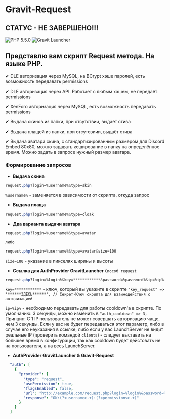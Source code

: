 # Gravit-Request

## СТАТУС - НЕ ЗАВЕРШЕНО!!!

![PHP 5.5.0](https://img.shields.io/badge/PHP-5.5.0-blue)
![Gravit Launcher](https://img.shields.io/badge/Gravit%20Launcher-5.1.10-brightgreen)

## Представлю вам скрипт Request метода. На языке PHP.

✔ DLE авторизация через MySQL, на BCrypt хэше паролей, есть возможность передавать permissions

✔ DLE авторизация через API. Работает с любым хэшем, не передаёт permissions

✔ XenForo авторизация через MySQL, есть возможность передавать permissions

✔ Выдача скинов из папки, при отсутствии, выдаёт стива

✔ Выдача плащей из папки, при отсутсвиии, выдаёт стива

✔ Выдача аватара скина, с стандартизированным размером для Discord Embed 80x80, можно задавать кеширование в папку на определённое время. Можно задать в запросе нужный размер аватара.

### Формирование запросов

- **Выдача скина**
```css
request.php?login=%username%&type=skin
```
`%username%` - заменяется в зависимости от скрипта, откуда запрос

- **Выдача плаща**
```css
request.php?login=%username%&type=cloak
```

- **Два варианта выдачи аватара**
```css
request.php?login=%username%&type=avatar
```
`либо`
```css
request.php?login=%username%&type=avatar&size=100
```
`size=100` - указание в пикселях ширины и высоты

- **Ссылка для AuthProvider GravitLauncher** `Способ request`
```css
request.php?login=%login%&key=************&password=%password%&ip=%ip%
```
`key=************` - ключ, который вы укажите в скрипте `"key_request" => '******ЗДЕСЬ******', // Секрет-Ключ скрипта для взаимодействия с авторизацией`

`ip=%ip%` - необходимо передавать для работы cooldown'a в скрипте. По умолчанию: 3 секунды, можно изменить в `"auth_cooldown" => 3,`
Принцип: С 1 IP пользователь не может совершать авторизацию чаще, чем 3 секунды. Если у вас не будет передаваться этот параметр, либо в случае его неуказания в ссылке, либо если у вас LaunchServer не видит реальные IP (проверить командой `clients`) - следует выставить на большее время в конфигурации, так как cooldown будет дейстовать не на пользователя, а на весь LaunchServer.

- **AuthProvider GravitLauncher & Gravit-Request**
```yml
  "auth": [
    {
      "provider": {
        "type": "request",
        "usePermission": true,
        "flagsEnabled": false,
        "url": "http://example.com/request.php?login=%login%&password=%password%&ip=%ip%",
        "response": "OK:(?<username>.+):(?<permissions>.+)"
      }
    }
  ]
```
